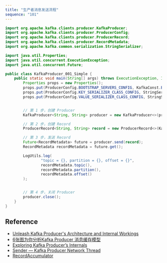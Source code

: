 ```yaml
---
title: "生产者消息发送流程"
sequence: "101"
---
```




```java
import org.apache.kafka.clients.producer.KafkaProducer;
import org.apache.kafka.clients.producer.ProducerConfig;
import org.apache.kafka.clients.producer.ProducerRecord;
import org.apache.kafka.clients.producer.RecordMetadata;
import org.apache.kafka.common.serialization.StringSerializer;

import java.util.Properties;
import java.util.concurrent.ExecutionException;
import java.util.concurrent.Future;

public class KafkaProducer_001_Simple {
    public static void main(String[] args) throws ExecutionException, InterruptedException {
        Properties props = new Properties();
        props.put(ProducerConfig.BOOTSTRAP_SERVERS_CONFIG, KafkaConst.BOOTSTRAP_SERVER_URL);
        props.put(ProducerConfig.KEY_SERIALIZER_CLASS_CONFIG, StringSerializer.class.getName());
        props.put(ProducerConfig.VALUE_SERIALIZER_CLASS_CONFIG, StringSerializer.class.getName());


        // 第 1 步，创建 Producer
        KafkaProducer<String, String> producer = new KafkaProducer<>(props);

        // 第 2 步，创建 Record
        ProducerRecord<String, String> record = new ProducerRecord<>(KafkaConst.TOPIC_NAME, "Hello Kafka1");

        // 第 3 步，发送 Record
        Future<RecordMetadata> future = producer.send(record);
        RecordMetadata recordMetadata = future.get();

        LogUtils.log(
                "topic = {}, partition = {}, offset = {}",
                recordMetadata.topic(),
                recordMetadata.partition(),
                recordMetadata.offset()
        );


        // 第 4 步，关闭 Producer
        producer.close();
    }
}
```



## Reference

- [Unleash Kafka Producer's Architecture and Internal Workings](http://www.clairvoyant.ai/blog/unleash-kafka-producers-architecture-and-internal-workings)
- [6张图为你分析Kafka Producer 消息缓存模型](https://developer.huawei.com/consumer/cn/forum/topic/0202832444660380156)
- [Exploring Kafka Producer’s Internals](https://blog.developer.adobe.com/exploring-kafka-producers-internals-37411b647d0f)
- [Sender — Kafka Producer Network Thread](https://jaceklaskowski.gitbooks.io/apache-kafka/content/kafka-producer-internals-Sender.html)
- [RecordAccumulator](https://jaceklaskowski.gitbooks.io/apache-kafka/content/kafka-producer-internals-RecordAccumulator.html)
